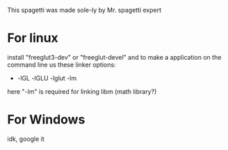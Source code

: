 This spagetti was made sole-ly by Mr. spagetti expert

# For linux
install "freeglut3-dev" or "freeglut-devel" and to make a application on the command line us these linker options:
- -lGL -lGLU -lglut -lm

here "-lm" is required for linking libm (math library?)

# For Windows
idk, google it
